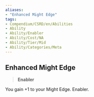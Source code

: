 ```yaml
---
aliases:
- "Enhanced Might Edge"
tags:
- Compendium/CSRD/en/Abilities
- Ability
- Ability/Enabler
- Ability/Cost/NA
- Ability/Tier/Mid
- Ability/Categories/Meta
---
```


  
## Enhanced Might Edge  
>**Enabler**
  
You gain +1 to your Might Edge. Enabler.